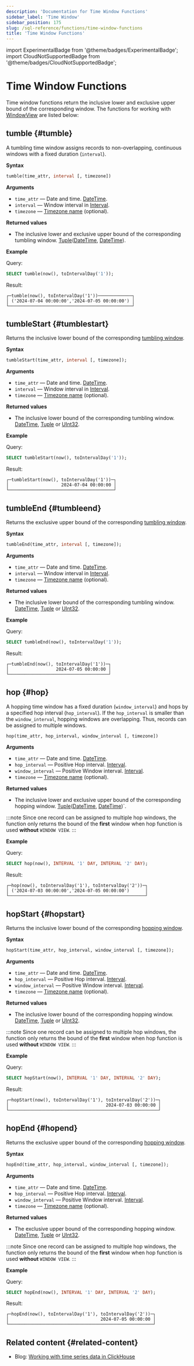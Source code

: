 ```yaml
---
description: 'Documentation for Time Window Functions'
sidebar_label: 'Time Window'
sidebar_position: 175
slug: /sql-reference/functions/time-window-functions
title: 'Time Window Functions'
---
```


import ExperimentalBadge from '@theme/badges/ExperimentalBadge';
import CloudNotSupportedBadge from '@theme/badges/CloudNotSupportedBadge';


# Time Window Functions

<ExperimentalBadge/>
<CloudNotSupportedBadge/>

Time window functions return the inclusive lower and exclusive upper bound of the corresponding window. The functions for working with [WindowView](/sql-reference/statements/create/view#window-view) are listed below:

## tumble \{#tumble}

A tumbling time window assigns records to non-overlapping, continuous windows with a fixed duration (`interval`).

**Syntax**

```sql
tumble(time_attr, interval [, timezone])
```

**Arguments**
- `time_attr` — Date and time. [DateTime](../data-types/datetime.md).
- `interval` — Window interval in [Interval](../data-types/special-data-types/interval.md).
- `timezone` — [Timezone name](../../operations/server-configuration-parameters/settings.md#timezone) (optional).

**Returned values**

- The inclusive lower and exclusive upper bound of the corresponding tumbling window. [Tuple](../data-types/tuple.md)([DateTime](../data-types/datetime.md), [DateTime](../data-types/datetime.md)).

**Example**

Query:

```sql
SELECT tumble(now(), toIntervalDay('1'));
```

Result:

```text
┌─tumble(now(), toIntervalDay('1'))─────────────┐
│ ('2024-07-04 00:00:00','2024-07-05 00:00:00') │
└───────────────────────────────────────────────┘
```

## tumbleStart \{#tumblestart}

Returns the inclusive lower bound of the corresponding [tumbling window](#tumble).

**Syntax**

```sql
tumbleStart(time_attr, interval [, timezone]);
```

**Arguments**

- `time_attr` — Date and time. [DateTime](../data-types/datetime.md).
- `interval` — Window interval in [Interval](../data-types/special-data-types/interval.md).
- `timezone` — [Timezone name](../../operations/server-configuration-parameters/settings.md#timezone) (optional).

**Returned values**

- The inclusive lower bound of the corresponding tumbling window. [DateTime](../data-types/datetime.md), [Tuple](../data-types/tuple.md) or [UInt32](../data-types/int-uint.md).

**Example**

Query:

```sql
SELECT tumbleStart(now(), toIntervalDay('1'));
```

Result:

```response
┌─tumbleStart(now(), toIntervalDay('1'))─┐
│                    2024-07-04 00:00:00 │
└────────────────────────────────────────┘
```

## tumbleEnd \{#tumbleend}

Returns the exclusive upper bound of the corresponding [tumbling window](#tumble).

**Syntax**

```sql
tumbleEnd(time_attr, interval [, timezone]);
```

**Arguments**

- `time_attr` — Date and time. [DateTime](../data-types/datetime.md).
- `interval` — Window interval in [Interval](../data-types/special-data-types/interval.md).
- `timezone` — [Timezone name](../../operations/server-configuration-parameters/settings.md#timezone) (optional).

**Returned values**

- The inclusive lower bound of the corresponding tumbling window. [DateTime](../data-types/datetime.md), [Tuple](../data-types/tuple.md) or [UInt32](../data-types/int-uint.md).

**Example**

Query:

```sql
SELECT tumbleEnd(now(), toIntervalDay('1'));
```

Result:

```response
┌─tumbleEnd(now(), toIntervalDay('1'))─┐
│                  2024-07-05 00:00:00 │
└──────────────────────────────────────┘
```

## hop \{#hop}

A hopping time window has a fixed duration (`window_interval`) and hops by a specified hop interval (`hop_interval`). If the `hop_interval` is smaller than the `window_interval`, hopping windows are overlapping. Thus, records can be assigned to multiple windows.

```sql
hop(time_attr, hop_interval, window_interval [, timezone])
```

**Arguments**

- `time_attr` — Date and time. [DateTime](../data-types/datetime.md).
- `hop_interval` — Positive Hop interval. [Interval](../data-types/special-data-types/interval.md).
- `window_interval` — Positive Window interval. [Interval](../data-types/special-data-types/interval.md).
- `timezone` — [Timezone name](../../operations/server-configuration-parameters/settings.md#timezone) (optional).

**Returned values**

- The inclusive lower and exclusive upper bound of the corresponding hopping window. [Tuple](../data-types/tuple.md)([DateTime](../data-types/datetime.md), [DateTime](../data-types/datetime.md))`.

:::note
Since one record can be assigned to multiple hop windows, the function only returns the bound of the **first** window when hop function is used **without** `WINDOW VIEW`.
:::

**Example**

Query:

```sql
SELECT hop(now(), INTERVAL '1' DAY, INTERVAL '2' DAY);
```

Result:

```text
┌─hop(now(), toIntervalDay('1'), toIntervalDay('2'))─┐
│ ('2024-07-03 00:00:00','2024-07-05 00:00:00')      │
└────────────────────────────────────────────────────┘
```

## hopStart \{#hopstart}

Returns the inclusive lower bound of the corresponding [hopping window](#hop).

**Syntax**

```sql
hopStart(time_attr, hop_interval, window_interval [, timezone]);
```
**Arguments**

- `time_attr` — Date and time. [DateTime](../data-types/datetime.md).
- `hop_interval` — Positive Hop interval. [Interval](../data-types/special-data-types/interval.md).
- `window_interval` — Positive Window interval. [Interval](../data-types/special-data-types/interval.md).
- `timezone` — [Timezone name](../../operations/server-configuration-parameters/settings.md#timezone) (optional).

**Returned values**

- The inclusive lower bound of the corresponding hopping window. [DateTime](../data-types/datetime.md), [Tuple](../data-types/tuple.md) or [UInt32](../data-types/int-uint.md).

:::note
Since one record can be assigned to multiple hop windows, the function only returns the bound of the **first** window when hop function is used **without** `WINDOW VIEW`.
:::

**Example**

Query:

```sql
SELECT hopStart(now(), INTERVAL '1' DAY, INTERVAL '2' DAY);
```

Result:

```text
┌─hopStart(now(), toIntervalDay('1'), toIntervalDay('2'))─┐
│                                     2024-07-03 00:00:00 │
└─────────────────────────────────────────────────────────┘
```

## hopEnd \{#hopend}

Returns the exclusive upper bound of the corresponding [hopping window](#hop).

**Syntax**

```sql
hopEnd(time_attr, hop_interval, window_interval [, timezone]);
```
**Arguments**

- `time_attr` — Date and time. [DateTime](../data-types/datetime.md).
- `hop_interval` — Positive Hop interval. [Interval](../data-types/special-data-types/interval.md).
- `window_interval` — Positive Window interval. [Interval](../data-types/special-data-types/interval.md).
- `timezone` — [Timezone name](../../operations/server-configuration-parameters/settings.md#timezone) (optional).

**Returned values**

- The exclusive upper bound of the corresponding hopping window. [DateTime](../data-types/datetime.md), [Tuple](../data-types/tuple.md) or [UInt32](../data-types/int-uint.md).

:::note
Since one record can be assigned to multiple hop windows, the function only returns the bound of the **first** window when hop function is used **without** `WINDOW VIEW`.
:::

**Example**

Query:

```sql
SELECT hopEnd(now(), INTERVAL '1' DAY, INTERVAL '2' DAY);
```

Result:

```text
┌─hopEnd(now(), toIntervalDay('1'), toIntervalDay('2'))─┐
│                                   2024-07-05 00:00:00 │
└───────────────────────────────────────────────────────┘

```

## Related content \{#related-content}

- Blog: [Working with time series data in ClickHouse](https://clickhouse.com/blog/working-with-time-series-data-and-functions-ClickHouse)
